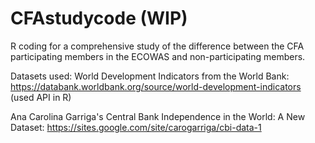 # CFAstudycode (WIP)
R coding for a comprehensive study of the difference between the CFA participating members in the ECOWAS and non-participating members. 

Datasets used:
World Development Indicators from the World Bank: https://databank.worldbank.org/source/world-development-indicators (used API in R)

Ana Carolina Garriga's Central Bank Independence in the World: A New Dataset: https://sites.google.com/site/carogarriga/cbi-data-1
